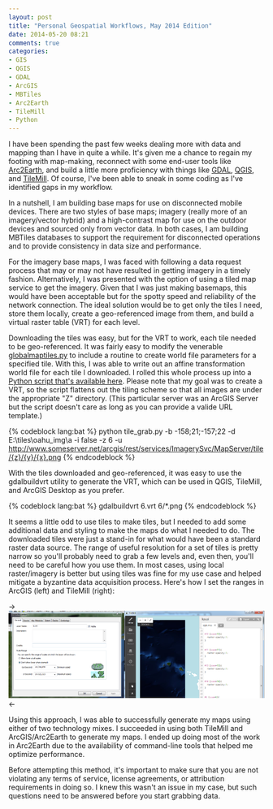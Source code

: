 ```yaml
---
layout: post
title: "Personal Geospatial Workflows, May 2014 Edition"
date: 2014-05-20 08:21
comments: true
categories: 
- GIS
- QGIS
- GDAL
- ArcGIS
- MBTiles
- Arc2Earth
- TileMill
- Python
---
```

I have been spending the past few weeks dealing more with data and mapping than I have in quite a while. It's given me a chance to regain my footing with map-making, reconnect with some end-user tools like [Arc2Earth](http://www.arc2earth.com), and build a little more proficiency with things like [GDAL](http://www.gdal.org/), [QGIS](http://qgis.org), and [TileMill](https://www.mapbox.com/tilemill/). Of course, I've been able to sneak in some coding as I've identified gaps in my workflow.

In a nutshell, I am building base maps for use on disconnected mobile devices. There are two styles of base maps; imagery (really more of an imagery/vector hybrid) and a high-contrast map for use on the outdoor devices and sourced only from vector data. In both cases, I am building MBTiles databases to support the requirement for disconnected operations and to provide consistency in data size and performance.

For the imagery base maps, I was faced with following a data request process that may or may not have resulted in getting imagery in a timely fashion. Alternatively, I was presented with the option of using a tiled map service to get the imagery. Given that I was just making basemaps, this would have been acceptable but for the spotty speed and reliability of the network connection. The ideal solution would be to get only the tiles I need, store them locally, create a geo-referenced image from them, and build a virtual raster table (VRT) for each level.

<!--more-->

Downloading the tiles was easy, but for the VRT to work, each tile needed to be geo-referenced. It was fairly easy to modify the venerable [globalmaptiles.py](http://www.maptiler.org/google-maps-coordinates-tile-bounds-projection/globalmaptiles.py) to include a routine to create world file parameters for a specified tile. With this, I was able to write out an affine transformation world file for each tile I downloaded. I rolled this whole process up into a [Python script that's available here](https://github.com/geobabbler/tile-grab). Please note that my goal was to create a VRT, so the script flattens out the tiling scheme so that all images are under the appropriate "Z" directory. (This particular server was an ArcGIS Server but the script doesn't care as long as you can provide a valide URL template.) 

{% codeblock lang:bat %}
python tile_grab.py -b -158;21;-157;22 -d E:\tiles\oahu_img\a -i false -z 6 -u http://www.someserver.net/arcgis/rest/services/ImagerySvc/MapServer/tile/{z}/{y}/{x}.png
{% endcodeblock %}

With the tiles downloaded and geo-referenced, it was easy to use the gdalbuildvrt utility to generate the VRT, which can be used in QGIS, TileMill, and ArcGIS Desktop as you prefer.

{% codeblock lang:bat %}
gdalbuildvrt 6.vrt 6/*.png
{% endcodeblock %}

It seems a little odd to use tiles to make tiles, but I needed to add some additional data and styling to make the maps do what I needed to do. The downloaded tiles were just a stand-in for what would have been a standard raster data source. The range of useful resolution for a set of tiles is pretty narrow so you'll probably need to grab a few levels and, even then, you'll need to be careful how you use them. In most cases, using local raster/imagery is better but using tiles was fine for my use case and helped mitigate a byzantine data acquisition process. Here's how I set the ranges in ArcGIS (left) and TileMill (right):

-> <img src="/images/posts/vrt_zoom2.png" /> <-

Using this approach, I was able to successfully generate my maps using either of two technology mixes. I succeeded in using both TileMill and ArcGIS/Arc2Earth to generate my maps. I ended up doing most of the work in Arc2Earth due to the availability of command-line tools that helped me optimize performance.

Before attempting this method, it's important to make sure that you are not violating any terms of service, license agreements, or attribution requirements in doing so. I knew this wasn't an issue in my case, but such questions need to be answered before you start grabbing data.
